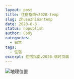 ```yaml
---
layout: post
title: 住宿指南v2020-temp
slug: zhusuzhinantemp
date: 2020-8-3
status: nopublish
author: Cody
categories: 
  - 日常
tags:
  - 住宿
excerpt: 住宿指南v2020-临时页面
---
```


![地理位置](./images/sushe001.jpeg)
